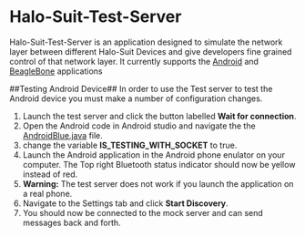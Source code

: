 # Halo-Suit-Test-Server
Halo-Suit-Test-Server is an application designed to simulate the network layer between different Halo-Suit Devices and give developers fine grained control of that network layer.
It currently supports the [Android](https://github.com/SFU-Embedded-Cosplay/Halo-Suit-Android) and [BeagleBone](https://github.com/SFU-Embedded-Cosplay/Halo-Suit-BeagleBone) applications

##Testing Android Device##
In order to use the Test server to test the Android device you must make a number of configuration changes.

1. Launch the test server and click the button labelled **Wait for connection**.
2. Open the Android code in Android studio and navigate the the [AndroidBlue.java](https://github.com/SFU-Embedded-Cosplay/Halo-Suit-Android/blob/master/app/src/main/java/com/haloproject/bluetooth/AndroidBlue.java) file.
3. change the variable **IS_TESTING_WITH_SOCKET** to true.
4. Launch the Android application in the Android phone enulator on your computer. The Top right Bluetooth status indicator should now be yellow instead of red.
 1. **Warning:** The test server does not work if you launch the application on a real phone.
5. Navigate to the Settings tab and click **Start Discovery**.
6. You should now be connected to the mock server and can send messages back and forth.
